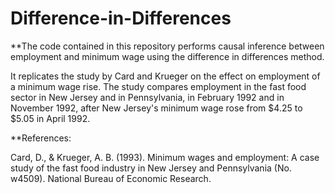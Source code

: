 # Difference-in-Differences

**The code contained in this repository performs causal inference between employment and minimum wage using the difference in differences method. 

It replicates the study by Card and Krueger on the effect on employment of a minimum wage rise. The study compares employment in the fast food sector in New Jersey and in Pennsylvania, in February 1992 and in November 1992, after New Jersey's minimum wage rose from $4.25 to $5.05 in April 1992.

**References: 

Card, D., & Krueger, A. B. (1993). Minimum wages and employment: A case study of the fast food industry in New Jersey and Pennsylvania (No. w4509). National Bureau of Economic Research.

